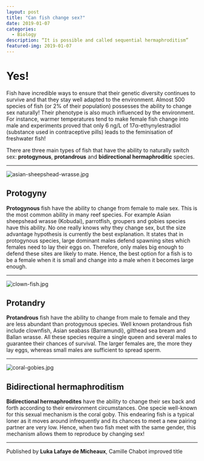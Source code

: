 ```yaml
---
layout: post
title: "Can fish change sex?"
date: 2019-01-07
categories:
  - Biology
description: “It is possible and called sequential hermaphroditism”
featured-img: 2019-01-07
---
```


# Yes!

Fish have incredible ways to ensure that their genetic diversity continues to survive and that they stay well adapted to the environment. Almost 500 species of fish (or 2% of their population) possesses the ability to change sex naturally! Their phenotype is also much influenced by the environment. For instance, warmer temperatures tend to make female fish change into male and experiments proved that only 6 ng/L of 17α-ethynylestradiol (substance used in contraceptive pills) leads to the feminisation of freshwater fish!

There are three main types of fish that have the ability to naturally switch sex: **protogynous**, **protandrous** and **bidirectional hermaphroditic** species. 

---

![asian-sheepshead-wrasse.jpg](/img/asian-sheepshead-wrasse.jpg)

## Protogyny

**Protogynous** fish have the ability to change from female to male sex. This is the most common ability in many reef species. For example Asian sheepshead wrasse (Kobudai), parrotfish, groupers and gobies species have this ability. No one really knows why they change sex, but the size advantage hypothesis is currently the best explanation. It states that in protogynous species, large dominant males defend spawning sites which females need to lay their eggs on. Therefore, only males big enough to defend these sites are likely to mate. Hence, the best option for a fish is to be a female when it is small and change into a male when it becomes large enough.

---

![clown-fish.jpg](/img/clown-fish.jpg)

## Protandry

**Protandrous** fish have the ability to change from male to female and they are less abundant than protogynous species. Well known protandrous fish include clownfish, Asian seabass (Barramundi), gilthead sea bream and Ballan wrasse.  All these species require a single queen and several males to guarantee their chances of survival. The larger females are, the more they lay eggs, whereas small males are sufficient to spread sperm.

---

![coral-gobies.jpg](/img/coral-gobies.jpg)

## Bidirectional hermaphroditism

**Bidirectional hermaphrodites** have the ability to change their sex back and forth according to their environment circumstances. One specie well-known for this sexual mechanism is the coral goby. This endearing fish is a typical loner as it moves around infrequently and its chances to meet a new pairing partner are very low. Hence, when two fish meet with the same gender, this mechanism allows them to reproduce by changing sex!

<hr>

Published by **Luka Lafaye de Micheaux**, Camille Chabot improved title

